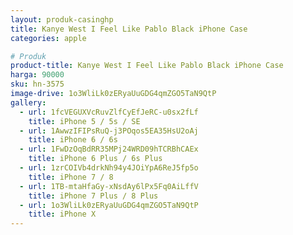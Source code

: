 ```yaml
---
layout: produk-casinghp
title: Kanye West I Feel Like Pablo Black iPhone Case
categories: apple

# Produk
product-title: Kanye West I Feel Like Pablo Black iPhone Case
harga: 90000
sku: hn-3575
image-drive: 1o3WliLk0zERyaUuGDG4qmZGO5TaN9QtP
gallery:
  - url: 1fcVEGUXVcRuvZlfCyEfJeRC-u0sx2fLf
    title: iPhone 5 / 5s / SE
  - url: 1AwwzIFIPsRuQ-j3POqos5EA35HsU2oAj
    title: iPhone 6 / 6s
  - url: 1FwDzOqBdRR35MPj24WRD09hTCRBhCAEx
    title: iPhone 6 Plus / 6s Plus
  - url: 1zrCOIVb4drkNh94y4JOiYpA6ReJ5fp5o
    title: iPhone 7 / 8
  - url: 1TB-mtaHfaGy-xNsdAy6lPx5Fq0AiLffV
    title: iPhone 7 Plus / 8 Plus
  - url: 1o3WliLk0zERyaUuGDG4qmZGO5TaN9QtP
    title: iPhone X
---
```

